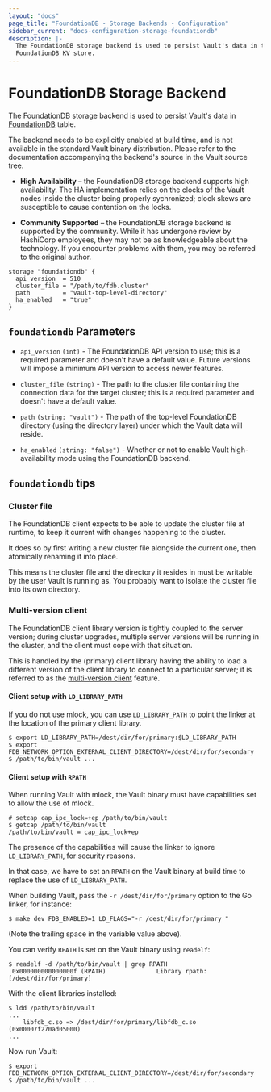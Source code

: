 ```yaml
---
layout: "docs"
page_title: "FoundationDB - Storage Backends - Configuration"
sidebar_current: "docs-configuration-storage-foundationdb"
description: |-
  The FoundationDB storage backend is used to persist Vault's data in the
  FoundationDB KV store.
---
```


# FoundationDB Storage Backend

The FoundationDB storage backend is used to persist Vault's data in
[FoundationDB][foundationdb] table.

The backend needs to be explicitly enabled at build time, and is not available
in the standard Vault binary distribution. Please refer to the documentation
accompanying the backend's source in the Vault source tree.

- **High Availability** – the FoundationDB storage backend supports high
  availability. The HA implementation relies on the clocks of the Vault
  nodes inside the cluster being properly sychronized; clock skews are
  susceptible to cause contention on the locks.

- **Community Supported** – the FoundationDB storage backend is supported
  by the community. While it has undergone review by HashiCorp employees,
  they may not be as knowledgeable about the technology. If you encounter
  problems with them, you may be referred to the original author.

```hcl
storage "foundationdb" {
  api_version  = 510
  cluster_file = "/path/to/fdb.cluster"
  path         = "vault-top-level-directory"
  ha_enabled   = "true"
}
```

## `foundationdb` Parameters

- `api_version` `(int)` - The FoundationDB API version to use; this is a
  required parameter and doesn't have a default value. Future versions will
  impose a minimum API version to access newer features.

- `cluster_file` `(string)` - The path to the cluster file containing the
  connection data for the target cluster; this is a required parameter and
  doesn't have a default value.

- `path` `(string: "vault")` - The path of the top-level FoundationDB directory
  (using the directory layer) under which the Vault data will reside.

- `ha_enabled` `(string: "false")` - Whether or not to enable Vault
  high-availability mode using the FoundationDB backend.

## `foundationdb` tips

### Cluster file

The FoundationDB client expects to be able to update the cluster file at
runtime, to keep it current with changes happening to the cluster.

It does so by first writing a new cluster file alongside the current one,
then atomically renaming it into place.

This means the cluster file and the directory it resides in must be writable
by the user Vault is running as. You probably want to isolate the cluster
file into its own directory.

### Multi-version client

The FoundationDB client library version is tightly coupled to the server
version; during cluster upgrades, multiple server versions will be running
in the cluster, and the client must cope with that situation.

This is handled by the (primary) client library having the ability to load
a different version of the client library to connect to a particular server;
it is referred to as the [multi-version client][multi-ver-client] feature.

#### Client setup with `LD_LIBRARY_PATH`

If you do not use mlock, you can use `LD_LIBRARY_PATH` to point the linker at
the location of the primary client library.

```
$ export LD_LIBRARY_PATH=/dest/dir/for/primary:$LD_LIBRARY_PATH
$ export FDB_NETWORK_OPTION_EXTERNAL_CLIENT_DIRECTORY=/dest/dir/for/secondary
$ /path/to/bin/vault ...
```

#### Client setup with `RPATH`

When running Vault with mlock, the Vault binary must have capabilities set to
allow the use of mlock.

```
# setcap cap_ipc_lock=+ep /path/to/bin/vault
$ getcap /path/to/bin/vault
/path/to/bin/vault = cap_ipc_lock+ep
```

The presence of the capabilities will cause the linker to ignore
`LD_LIBRARY_PATH`, for security reasons.

In that case, we have to set an `RPATH` on the Vault binary at build time
to replace the use of `LD_LIBRARY_PATH`.

When building Vault, pass the `-r /dest/dir/for/primary` option to the Go
linker, for instance:

```
$ make dev FDB_ENABLED=1 LD_FLAGS="-r /dest/dir/for/primary "
```

(Note the trailing space in the variable value above).

You can verify `RPATH` is set on the Vault binary using `readelf`:

```
$ readelf -d /path/to/bin/vault | grep RPATH
 0x000000000000000f (RPATH)              Library rpath: [/dest/dir/for/primary]
```

With the client libraries installed:

```
$ ldd /path/to/bin/vault
...
    libfdb_c.so => /dest/dir/for/primary/libfdb_c.so (0x00007f270ad05000)
...
```

Now run Vault:

```
$ export FDB_NETWORK_OPTION_EXTERNAL_CLIENT_DIRECTORY=/dest/dir/for/secondary
$ /path/to/bin/vault ...
```

[foundationdb]: https://www.foundationdb.org
[multi-ver-client]: https://apple.github.io/foundationdb/api-general.html#multi-version-client-api

